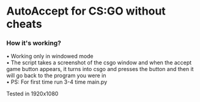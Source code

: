 # AutoAccept for CS:GO without cheats
### How it's working?
• Working only in windowed mode <br/>
• The script takes a screenshot of the csgo window and when the accept game button appears, it turns into csgo and presses the button and then it will go back to the program you were in <br/>
• PS: For first time run 3-4 time main.py

Tested in 1920x1080
